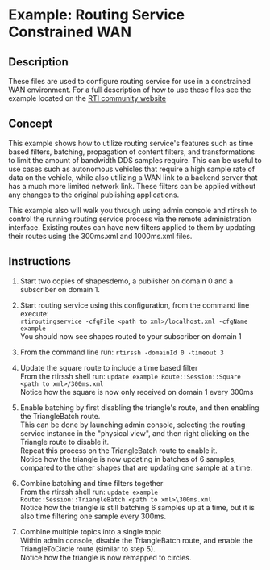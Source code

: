 # Example: Routing Service Constrained WAN

## Description

These files are used to configure routing service for use in a constrained WAN
environment. For a full description of how to use these files see the example
located on the [RTI community website](
https://community.rti.com/examples/Routing-Service-Constrained-WAN-Example)

## Concept

This example shows how to utilize routing service's features such as time
based filters, batching, propagation of content filters, and transformations
to limit the amount of bandwidth DDS samples require. This can be useful to
use cases such as autonomous vehicles that require a high sample rate of data
on the vehicle, while also utilizing a WAN link to a backend server that
has a much more limited network link. These filters can be applied without
any changes to the original publishing applications.

This example also will walk you through using admin console and rtirssh
to control the running routing service process via the remote administration
interface. Existing routes can have new filters applied to them by updating
their routes using the 300ms.xml and 1000ms.xml files.

## Instructions

1. Start two copies of shapesdemo, a publisher on domain 0 and a
subscriber on domain 1.

2. Start routing service using this configuration, from the command
line execute:  
`rtiroutingservice -cfgFile <path to xml>/localhost.xml -cfgName example`  
You should now see shapes routed to your subscriber on domain 1

3. From the command line run: `rtirssh -domainId 0 -timeout 3`

4. Update the square route to include a time based filter  
From the rtirssh shell run:
`update example Route::Session::Square <path to xml>/300ms.xml`  
Notice how the square is now only received on domain 1 every 300ms

5. Enable batching by first disabling the triangle's route, and then
enabling the TriangleBatch route.  
This can be done by launching admin console, selecting the routing service
instance in the "physical view", and then right clicking on the Triangle
route to disable it.  
Repeat this process on the TriangleBatch route to enable it.  
Notice how the triangle is now updating in batches of 6 samples,
compared to the other shapes that are updating one sample at a time.

6. Combine batching and time filters together  
From the rtirssh shell run: `update example
Route::Session::TriangleBatch <path to xml>\300ms.xml`  
Notice how the triangle is still batching 6 samples up at a time, but
it is also time filtering one sample every 300ms.

7. Combine multiple topics into a single topic  
Within admin console, disable the TriangleBatch route, and enable the
TriangleToCircle route (similar to step 5).  
Notice how the triangle is now remapped to circles.
